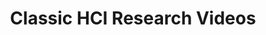 ---
title: 'Classic HCI Research Videos'
url: https://jackrusher.com/classic-ux/
image: 1668151705000.png
tags: ["hci","research","datavis"]
description: 'collection of research videos'
---